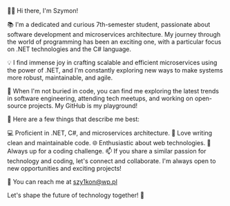 👨‍💻 Hi there, I'm Szymon!

📚 I'm a dedicated and curious 7th-semester student, passionate about software development and microservices architecture. My journey through the world of programming has been an exciting one, with a particular focus on .NET technologies and the C# language.

💡 I find immense joy in crafting scalable and efficient microservices using the power of .NET, and I'm constantly exploring new ways to make systems more robust, maintainable, and agile.

🚀 When I'm not buried in code, you can find me exploring the latest trends in software engineering, attending tech meetups, and working on open-source projects. My GitHub is my playground!

🌟 Here are a few things that describe me best:

💻 Proficient in .NET, C#, and microservices architecture.
📝 Love writing clean and maintainable code.
🌐 Enthusiastic about web technologies.
🧩 Always up for a coding challenge.
📫 If you share a similar passion for technology and coding, let's connect and collaborate. I'm always open to new opportunities and exciting projects!

📧 You can reach me at szy1kon@wp.pl


Let's shape the future of technology together! 🚀

